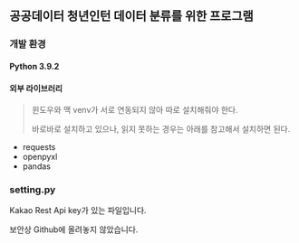 ## 공공데이터 청년인턴 데이터 분류를 위한 프로그램


### 개발 환경
#### Python 3.9.2


#### 외부 라이브러리
> 윈도우와 맥 venv가 서로 연동되지 않아 따로 설치해줘야 한다.
> 
> 바로바로 설치하고 있으나, 읽지 못하는 경우는 아래를 참고해서 설치하면 된다.

* requests
* openpyxl
* pandas


### setting.py
Kakao Rest Api key가 있는 파일입니다.

보안상 Github에 올려놓지 않았습니다.